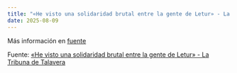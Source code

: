 ```yaml
---
title: "«He visto una solidaridad brutal entre la gente de Letur» - La Tribuna de Talavera"
date: 2025-08-09
---
```


Más información en [fuente](https://news.google.com/rss/articles/CBMi2gFBVV95cUxQalR2dlgxMWNxcWxrb1QxVTRyQzBJR2c1TUNDSnFFMXp0dVpvMGhmYVB3aGR6MXFHRnlrY0dRSXZYNHdxdFY4QlBmT0UyTmZHekt4blJlN3lqZ0ZsMkR5dzJVRFdVWWREQU5jay1GZDl4b1ZRYkllWFpMRzczM2ZBMVpGTXdSZkcyMWdjVjExaWk3MUtQa0d0bzJvRHVhZUY5bzhUbDBBdmZCOXo1Qm9iTE53LTZGNDZxQ3pCdmR0YWpyeDJnbjQ4RndQSnZKeVI1Qm9wT2trNlFhZw?oc=5)

Fuente: [«He visto una solidaridad brutal entre la gente de Letur» - La Tribuna de Talavera](https://news.google.com/rss/articles/CBMi2gFBVV95cUxQalR2dlgxMWNxcWxrb1QxVTRyQzBJR2c1TUNDSnFFMXp0dVpvMGhmYVB3aGR6MXFHRnlrY0dRSXZYNHdxdFY4QlBmT0UyTmZHekt4blJlN3lqZ0ZsMkR5dzJVRFdVWWREQU5jay1GZDl4b1ZRYkllWFpMRzczM2ZBMVpGTXdSZkcyMWdjVjExaWk3MUtQa0d0bzJvRHVhZUY5bzhUbDBBdmZCOXo1Qm9iTE53LTZGNDZxQ3pCdmR0YWpyeDJnbjQ4RndQSnZKeVI1Qm9wT2trNlFhZw?oc=5)
